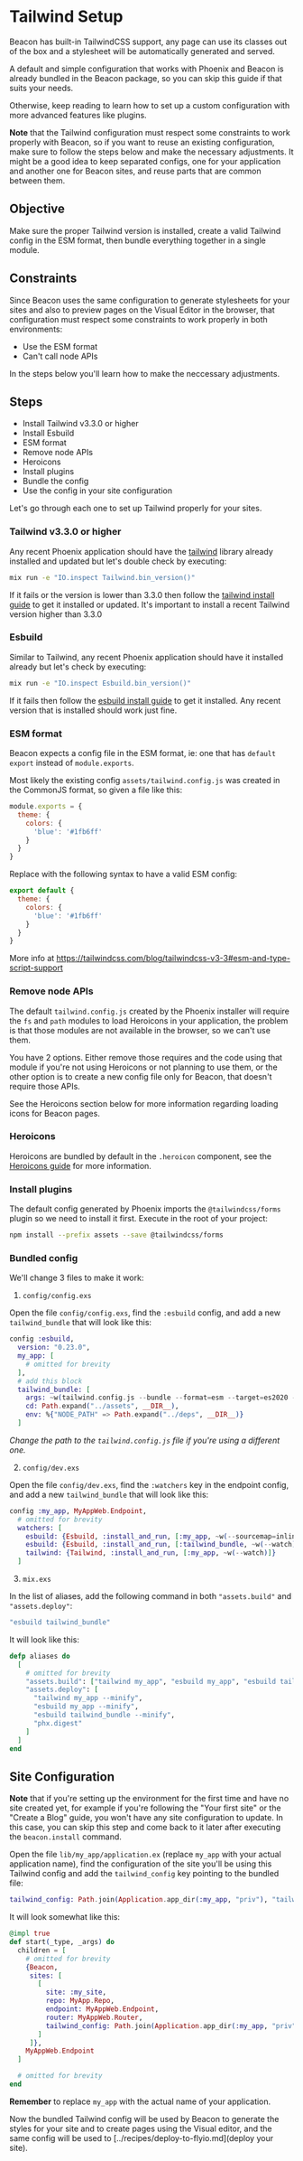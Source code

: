 # Tailwind Setup

Beacon has built-in TailwindCSS support, any page can use its classes out of the box and a stylesheet will be automatically generated and served.

A default and simple configuration that works with Phoenix and Beacon is already bundled in the Beacon package, so you can skip this guide if that suits your needs.

Otherwise, keep reading to learn how to set up a custom configuration with more advanced features like plugins.

**Note** that the Tailwind configuration must respect some constraints to work properly with Beacon,
so if you want to reuse an existing configuration, make sure to follow the steps below and make the necessary adjustments.
It might be a good idea to keep separated configs, one for your application and another one for Beacon sites, and reuse
parts that are common between them.

## Objective

Make sure the proper Tailwind version is installed, create a valid Tailwind config in the ESM format, then bundle everything together in a single module.

## Constraints

Since Beacon uses the same configuration to generate stylesheets for your sites and also to preview pages on the Visual Editor in the browser,
that configuration must respect some constraints to work properly in both environments:

  - Use the ESM format
  - Can't call node APIs

In the steps below you'll learn how to make the neccessary adjustments.

## Steps

* Install Tailwind v3.3.0 or higher
* Install Esbuild
* ESM format
* Remove node APIs
* Heroicons
* Install plugins
* Bundle the config
* Use the config in your site configuration

Let's go through each one to set up Tailwind properly for your sites.

### Tailwind v3.3.0 or higher

Any recent Phoenix application should have the [tailwind](https://hex.pm/packages/tailwind) library already installed and updated but let's double check by executing:

```sh
mix run -e "IO.inspect Tailwind.bin_version()"
```

If it fails or the version is lower than 3.3.0 then follow the [tailwind install guide](https://github.com/phoenixframework/tailwind?tab=readme-ov-file#installation)
to get it installed or updated. It's important to install a recent Tailwind version higher than 3.3.0

### Esbuild

Similar to Tailwind, any recent Phoenix application should have it installed already but let's check by executing:

```sh
mix run -e "IO.inspect Esbuild.bin_version()"
```

If it fails then follow the [esbuild install guide](https://github.com/phoenixframework/esbuild?tab=readme-ov-file#installation) to get it installed.
Any recent version that is installed should work just fine.

### ESM format

Beacon expects a config file in the ESM format, ie: one that has `default export` instead of `module.exports`.

Most likely the existing config `assets/tailwind.config.js` was created in the CommonJS format, so given a file like this:

```js
module.exports = {
  theme: {
    colors: {
      'blue': '#1fb6ff'
    }
  }
}
```

Replace with the following syntax to have a valid ESM config:

```js
export default {
  theme: {
    colors: {
      'blue': '#1fb6ff'
    }
  }
}
```

More info at https://tailwindcss.com/blog/tailwindcss-v3-3#esm-and-type-script-support

### Remove node APIs

The default `tailwind.config.js` created by the Phoenix installer will require the `fs` and `path` modules to load Heroicons in your application,
the problem is that those modules are not available in the browser, so we can't use them.

You have 2 options. Either remove those requires and the code using that module if you're not using Heroicons or not planning to use them,
or the other option is to create a new config file only for Beacon, that doesn't require those APIs.

See the Heroicons section below for more information regarding loading icons for Beacon pages.

### Heroicons

Heroicons are bundled by default in the `.heroicon` component, see the [Heroicons guide](../recipes/heroicons.md) for more information.

### Install plugins

The default config generated by Phoenix imports the `@tailwindcss/forms` plugin so we need to install it first. Execute in the root of your project:

```sh
npm install --prefix assets --save @tailwindcss/forms
```

### Bundled config

We'll change 3 files to make it work:

1. `config/config.exs`

Open the file `config/config.exs`, find the `:esbuild` config, and add a new `tailwind_bundle` that will look like this:

```elixir
config :esbuild,
  version: "0.23.0",
  my_app: [
    # omitted for brevity
  ],
  # add this block
  tailwind_bundle: [
    args: ~w(tailwind.config.js --bundle --format=esm --target=es2020 --outfile=../priv/tailwind.config.bundle.js),
    cd: Path.expand("../assets", __DIR__),
    env: %{"NODE_PATH" => Path.expand("../deps", __DIR__)}
  ]
```

_Change the path to the `tailwind.config.js` file if you're using a different one._

2. `config/dev.exs`

Open the file `config/dev.exs`, find the `:watchers` key in the endpoint config, and add a new `tailwind_bundle` that will look like this:

```elixir
config :my_app, MyAppWeb.Endpoint,
  # omitted for brevity
  watchers: [
    esbuild: {Esbuild, :install_and_run, [:my_app, ~w(--sourcemap=inline --watch)]},
    esbuild: {Esbuild, :install_and_run, [:tailwind_bundle, ~w(--watch)]}, # <-- add this line
    tailwind: {Tailwind, :install_and_run, [:my_app, ~w(--watch)]}
  ]
```

3. `mix.exs`

In the list of aliases, add the following command in both `"assets.build"` and `"assets.deploy"`:

```elixir
"esbuild tailwind_bundle"
```

It will look like this:

```elixir
defp aliases do
  [
    # omitted for brevity
    "assets.build": ["tailwind my_app", "esbuild my_app", "esbuild tailwind_bundle"],
    "assets.deploy": [
      "tailwind my_app --minify",
      "esbuild my_app --minify",
      "esbuild tailwind_bundle --minify",
      "phx.digest"
    ]
  ]
end
```

## Site Configuration

**Note** that if you're setting up the environment for the first time and have no site created yet, for example if you're following the "Your first site" or the "Create a Blog" guide,
you won't have any site configuration to update. In this case, you can skip this step and come back to it later after executing the `beacon.install` command.

Open the file `lib/my_app/application.ex` (replace `my_app` with your actual application name), find the configuration of the site you'll be using
this Tailwind config and add the `tailwind_config` key pointing to the bundled file:

```elixir
tailwind_config: Path.join(Application.app_dir(:my_app, "priv"), "tailwind.config.bundle.js"),
```

It will look somewhat like this:

```elixir
@impl true
def start(_type, _args) do
  children = [
    # omitted for brevity
    {Beacon,
     sites: [
       [
         site: :my_site,
         repo: MyApp.Repo,
         endpoint: MyAppWeb.Endpoint,
         router: MyAppWeb.Router,
         tailwind_config: Path.join(Application.app_dir(:my_app, "priv"), "tailwind.config.bundle.js") # <-- add this line
       ]
     ]},
    MyAppWeb.Endpoint
  ]

  # omitted for brevity
end
```

**Remember** to replace `my_app` with the actual name of your application.

Now the bundled Tailwind config will be used by Beacon to generate the styles for your site and to create pages using the Visual editor,
and the same config will be used to [../recipes/deploy-to-flyio.md](deploy your site).